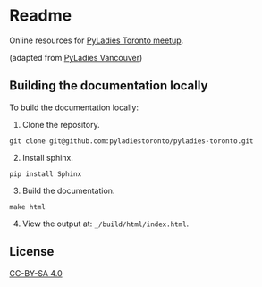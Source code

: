 Readme
======

Online resources for [PyLadies Toronto meetup](https://www.meetup.com/PyLadies-Toronto/>).

(adapted from [PyLadies Vancouver](https://github.com/pyladies-vancouver/pyladies-vancouver))


Building the documentation locally
----------------------------------

To build the documentation locally:

1. Clone the repository.

```
git clone git@github.com:pyladiestoronto/pyladies-toronto.git
```

2. Install sphinx.

```
pip install Sphinx
```

3. Build the documentation.

```
make html
```

4. View the output at: `_/build/html/index.html`.


License
-------

[CC-BY-SA 4.0](https://creativecommons.org/licenses/by-sa/4.0/>)